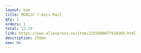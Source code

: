 ```yaml
---
layout: bom
title: MGN12C Y-Axis Rail
qty: 1
orders: 1
total: 12.19
link: https://www.aliexpress.us/item/2255800077919268.html
description: 250mm
new: No
---
```

